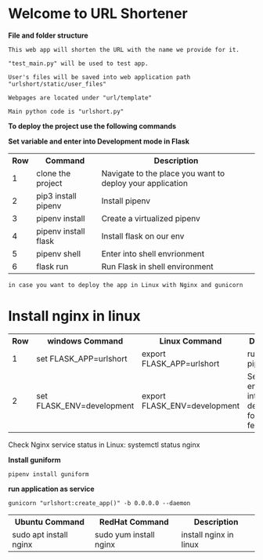 # Welcome to URL Shortener                                   
<b>File and folder structure</b>                             


    This web app will shorten the URL with the name we provide for it.

    "test_main.py" will be used to test app.

    User's files will be saved into web application path "urlshort/static/user_files"

    Webpages are located under "url/template"

    Main python code is "urlshort.py"


<b> To deploy the project use the following commands</b>

 <table><th>Row</th> <th>Command </th> <th> Description  </th> 
  <tr><td> 1 </td><td>clone the project</td> <td> Navigate to the place you want to deploy your application </td> </tr>
  <tr><td> 2 </td><td>pip3 install pipenv</td> <td> Install pipenv  </td> </tr>
  <tr><td> 3 </td><td>pipenv install</td> <td> Create a virtualized pipenv </td> </tr>
  <tr><td> 4 </td><td>pipenv install flask</td> <td> Install flask on our env </td> </tr>
  <tr><td> 5 </td><td>pipenv shell</td> <td> Enter into shell envrionment </td> </tr>
  <tr><td> 6 </td><td>flask run</td> <td> Run Flask in shell environment </td> </tr>

<b> Set variable and enter into Development mode in Flask</b>
 <table><th>Row</th> <th>windows Command</th> <th>Linux Command </th> <th> Description  </th> 
  <tr><td> 1 </td> <td>set FLASK_APP=urlshort</td> <td>export FLASK_APP=urlshort</td> <td>run shell on pipenv</td> </tr>
  <tr><td> 2 </td> <td>set FLASK_ENV=development</td> <td>export FLASK_ENV=development</td> <td>Set our enviroment into development for realtime feedback</td> </tr>
 

    in case you want to deploy the app in Linux with Nginx and gunicorn

# Install nginx in linux 
 
 <table> <th>Ubuntu Command</th> <th>RedHat Command </th> <th> Description  </th> 
  <tr> <td>sudo apt install nginx</td> <td>sudo yum install nginx</td> <td>install nginx in linux </td> </tr>
 
Check Nginx service status in Linux: systemctl status nginx

<b>Install guniform</b>

    pipenv install guniform

<b>run application as service</b>

    gunicorn "urlshort:create_app()" -b 0.0.0.0 --daemon
